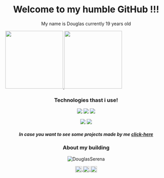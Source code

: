 <h1 align="center">Welcome to my humble GitHub !!!</h1>
<p align="center">My name is Douglas currently 19 years old</p>

<a href="https://github.com/stefanilima">
    <img height="180em" src="https://github-readme-stats.vercel.app/api?username=DouglasSerena&show_icons=true&theme=omni" />
</a>

<a href="https://github.com/stefanilima">
    <img height="180em" src="https://github-readme-stats.vercel.app/api/top-langs/?username=DouglasSerena&layout=compact&theme=omni" />
</a>

<h3 align="center">Technologies thast i use!</h3>
<p align="center">
    <img src="https://img.shields.io/badge/language-JavaScript-yellow"/>
    <img src="https://img.shields.io/badge/language-TypeScript-blue"/>
    <img src="https://img.shields.io/badge/Framework-Node-brightgreen"/>
</p>
<p align="center">
    <img src="https://img.shields.io/badge/language-HTML-red"/>
    <img src="https://img.shields.io/badge/language-css-blue"/>
</p>

<h5 align="center">In case you want to see some projects made by me <a href="https://douglasserena.github.io/DouglasSerena/" target="blank">click-here</a></h5>

<h3 align="center">About my building</h3>

<p align="center">
    <img src="https://komarev.com/ghpvc/?username=DouglasSerena" alt="DouglasSerena"/>
</p>

<p align="center">
    <a href="https://www.linkedin.com/in/douglas-serena-44ab721a0/" target="blank">
        <img align="center" src="https://cdn.jsdelivr.net/npm/simple-icons@3.0.1/icons/linkedin.svg" alt="DouglasSerena" height="20" width="20" />
    </a>
    <a href="https://www.facebook.com/douglas.serena.9" target="blank">
        <img align="center" src="https://cdn.jsdelivr.net/npm/simple-icons@3.0.1/icons/facebook.svg" alt="DouglasSerena" height="20" width="20" />
    </a>
    <a href="https://www.instagram.com/douglas_serena/?hl=pt-br" target="blank">
        <img align="center" src="https://cdn.jsdelivr.net/npm/simple-icons@3.0.1/icons/instagram.svg" alt="DouglasSerena" height="20" width="20" />
    </a>
</p>
